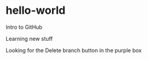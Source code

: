 # hello-world
Intro to GitHub

Learning new stuff

Looking for the Delete branch button in the purple box

